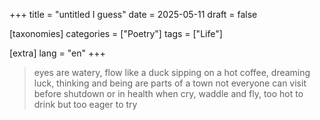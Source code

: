 +++
title = "untitled I guess"
date = 2025-05-11
draft = false

[taxonomies]
categories = ["Poetry"]
tags = ["Life"]

[extra]
lang = "en"
+++

> eyes are watery, flow like a duck
> sipping on a hot coffee, dreaming luck,
> thinking and being are parts of a town
> not everyone can visit before shutdown
> or in health when cry,
> waddle and fly,
> too hot to drink but too eager to try